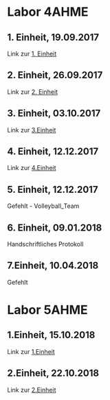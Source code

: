 # Labor 4AHME

## 1. Einheit, 19.09.2017  
Link zur [1. Einheit](https://github.com/HTLMechatronics/m14-la1-sx/blob/strsem13/strsem13/strsem13_kw38.md)

## 2. Einheit, 26.09.2017  
Link zur [2. Einheit](https://github.com/HTLMechatronics/m14-la1-sx/blob/strsem13/strsem13/strsem13_kw39.md)  

## 3. Einheit, 03.10.2017
Link zur [3.Einheit](https://github.com/HTLMechatronics/m14-la1-sx/blob/strsem13/strsem13/strsem13_kw40.md)

## 4. Einheit, 12.12.2017
Link zur [4.Einheit](https://github.com/HTLMechatronics/m14-la1-sx/blob/strsem13/strsem13/strsem13_kw50.md)

## 5. Einheit, 12.12.2017
Gefehlt - Volleyball_Team  

## 6. Einheit, 09.01.2018
Handschriftliches Protokoll  

## 7.Einheit, 10.04.2018
Gefehlt

# Labor 5AHME
  
## 1.Einheit, 15.10.2018
Link zur [1.Einheit](https://github.com/HTLMechatronics/m14-la1-sx/blob/strsem13/strsem13/protokoll_g4_strsem13_2018-10-15.md)   
  
## 2.Einheit, 22.10.2018  
Link zur [2.Einheit]()  
